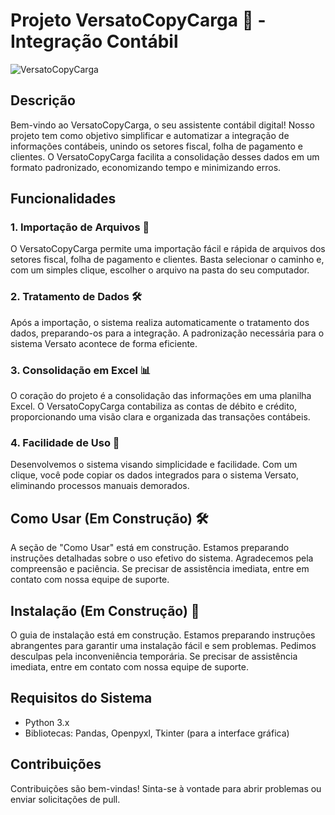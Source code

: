 # Projeto VersatoCopyCarga 🚀 - Integração Contábil

![VersatoCopyCarga](url_da_imagem)

## Descrição

Bem-vindo ao VersatoCopyCarga, o seu assistente contábil digital! Nosso projeto tem como objetivo simplificar e automatizar a integração de informações contábeis, unindo os setores fiscal, folha de pagamento e clientes. O VersatoCopyCarga facilita a consolidação desses dados em um formato padronizado, economizando tempo e minimizando erros.

## Funcionalidades

### 1. Importação de Arquivos 📁

O VersatoCopyCarga permite uma importação fácil e rápida de arquivos dos setores fiscal, folha de pagamento e clientes. Basta selecionar o caminho e, com um simples clique, escolher o arquivo na pasta do seu computador.

### 2. Tratamento de Dados 🛠️

Após a importação, o sistema realiza automaticamente o tratamento dos dados, preparando-os para a integração. A padronização necessária para o sistema Versato acontece de forma eficiente.

### 3. Consolidação em Excel 📊

O coração do projeto é a consolidação das informações em uma planilha Excel. O VersatoCopyCarga contabiliza as contas de débito e crédito, proporcionando uma visão clara e organizada das transações contábeis.

### 4. Facilidade de Uso 🎈

Desenvolvemos o sistema visando simplicidade e facilidade. Com um clique, você pode copiar os dados integrados para o sistema Versato, eliminando processos manuais demorados.

## Como Usar (Em Construção) 🛠️

A seção de "Como Usar" está em construção. Estamos preparando instruções detalhadas sobre o uso efetivo do sistema. Agradecemos pela compreensão e paciência. Se precisar de assistência imediata, entre em contato com nossa equipe de suporte.

## Instalação (Em Construção) 🚧

O guia de instalação está em construção. Estamos preparando instruções abrangentes para garantir uma instalação fácil e sem problemas. Pedimos desculpas pela inconveniência temporária. Se precisar de assistência imediata, entre em contato com nossa equipe de suporte.

## Requisitos do Sistema

- Python 3.x
- Bibliotecas: Pandas, Openpyxl, Tkinter (para a interface gráfica)

## Contribuições

Contribuições são bem-vindas! Sinta-se à vontade para abrir problemas ou enviar solicitações de pull.
